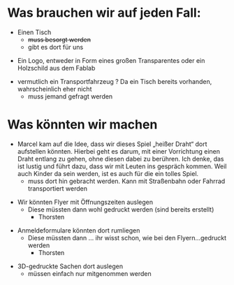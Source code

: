 # Was brauchen wir auf jeden Fall:

  - Einen Tisch
      - <s>muss besorgt werden</s>
      - gibt es dort für uns

<!-- end list -->

  - Ein Logo, entweder in Form eines großen Transparentes oder ein
    Holzschild aus dem Fablab

<!-- end list -->

  - vermutlich ein Transportfahrzeug ? Da ein Tisch bereits vorhanden,
    wahrscheinlich eher nicht
      - muss jemand gefragt werden

# Was könnten wir machen

  - Marcel kam auf die Idee, dass wir dieses Spiel „heißer Draht“ dort
    aufstellen könnten. Hierbei geht es darum, mit einer Vorrichtung
    einen Draht entlang zu gehen, ohne diesen dabei zu berühren. Ich
    denke, das ist lustig und führt dazu, dass wir mit Leuten ins
    gespräch kommen. Weil auch Kinder da sein werden, ist es auch für
    die ein tolles Spiel.
      - muss dort hin gebracht werden. Kann mit Straßenbahn oder Fahrrad
        transportiert werden

<!-- end list -->

  - Wir könnten Flyer mit Öffnungszeiten auslegen
      - Diese müssten dann wohl gedruckt werden (sind bereits erstellt)
          - Thorsten

<!-- end list -->

  - Anmeldeformulare könnten dort rumliegen
      - Diese müssten dann … ihr wisst schon, wie bei den
        Flyern…gedruckt werden
          - Thorsten

<!-- end list -->

  - 3D-gedruckte Sachen dort auslegen
      - müssen einfach nur mitgenommen werden